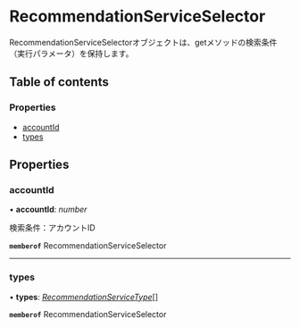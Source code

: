 # RecommendationServiceSelector


<div lang=\"ja\">RecommendationServiceSelectorオブジェクトは、getメソッドの検索条件（実行パラメータ）を保持します。</div> 

## Table of contents

### Properties

- [accountId](recommendationserviceselector.md#accountid)
- [types](recommendationserviceselector.md#types)

## Properties

### accountId

• **accountId**: *number*

<div lang=\"ja\">検索条件：アカウントID</div> 

**`memberof`** RecommendationServiceSelector

___

### types

• **types**: [*RecommendationServiceType*](./enums/recommendationservicetype.md)[]

**`memberof`** RecommendationServiceSelector
